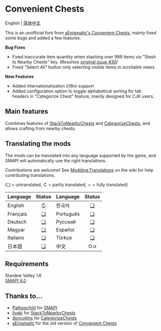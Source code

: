 # Convenient Chests

English | [简体中文](README_zh.md)

This is an unofficial fork from [aEnigmatic's Convenient Chests](https://github.com/aEnigmatic/ConvenientChests), mainly fixed some bugs and added a few features.

**Bug Fixes**
- Fixed inaccurate item quantity when stashing over 999 items via "Stash to Nearby Chests" key. _(Resolves [original issue #30](https://github.com/aEnigmatic/ConvenientChests/issues/30))_
- Fixed "Select All" button only selecting visible items in scrollable views 

**New Features**
- Added internationalization (i18n) support
- Added configuration option to toggle alphabetical sorting for tab headers in "Categorize Chest" feature, mainly designed for CJK users.

## Main features
Combines features of [StackToNearbyChests](https://www.nexusmods.com/stardewvalley/mods/1787) and [CategorizeChests](https://www.nexusmods.com/stardewvalley/mods/1300), and allows crafting from nearby chests.

## Translating the mods
The mods can be translated into any language supported by the game, and SMAPI will automatically
use the right translations.

Contributions are welcome! See [Modding:Translations](https://stardewvalleywiki.com/Modding:Translations)
on the wiki for help contributing translations.

(❑ = untranslated, ↻ = partly translated, ✓ = fully translated)

| Language      |               Status               | Language       |           Status           |
|:--------------|:----------------------------------:|:---------------|:--------------------------:|
| English       | [↻](ConvenientChests/i18n/en.json) | 한국어            | [❑](ConvenientChests/i18n) |
| Français      |     [❑](ConvenientChests/i18n)     | Português      | [❑](ConvenientChests/i18n) |
| Deutsch       |     [❑](ConvenientChests/i18n)     | Русский        | [❑](ConvenientChests/i18n) |
| Magyar        |     [❑](ConvenientChests/i18n)     | Español        | [❑](ConvenientChests/i18n) |
| Italiano      |     [❑](ConvenientChests/i18n)     | Türkçe         | [❑](ConvenientChests/i18n) |
| 日本語           |     [❑](ConvenientChests/i18n)     | 中文             |            O.o             |

## Requirements
Stardew Valley 1.6  
[SMAPI 4.0](https://smapi.io)

## Thanks to...
* [Pathoschild](https://github.com/Pathoschild) for [SMAPI](https://github.com/Pathoschild/SMAPI)
* [Ilyaki](https://github.com/Ilyaki) for [StackToNearbyChests](https://github.com/Ilyaki/StackToNearbyChests)
* [doncollins](https://github.com/doncollins) for [CategorizeChests](https://github.com/doncollins/StardewValleyMods)
* [aEnigmatic](https://github.com/aEnigmatic) for the old version of [Convenient Chests](https://github.com/aEnigmatic/ConvenientChests)
